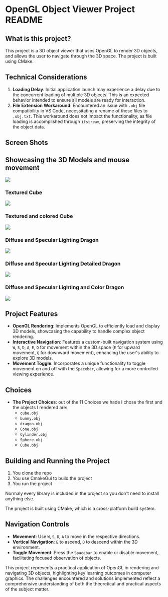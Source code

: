 # OpenGL Object Viewer Project README


## What is this project?
This project is a 3D object viewer that uses OpenGL to render 3D objects, and allows the user to navigate through the 3D space. The project is built using CMake.

## Technical Considerations

1. **Loading Delay**: Initial application launch may experience a delay due to the concurrent loading of multiple 3D objects. This is an expected behavior intended to ensure all models are ready for interaction.
2. **File Extension Workaround**: Encountered an issue with `.obj` file compatibility in VS Code, necessitating a rename of these files to `.obj.txt`. This workaround does not impact the functionality, as file loading is accomplished through `ifstream`, preserving the integrity of the object data.


## Screen Shots

## Showcasing the 3D Models and mouse movement
![](https://i.ibb.co/fD6H6rM/ezgif-2-b86338c856.gif)
### Textured Cube
![](https://i.ibb.co/1QHWv9K/Screenshot-2024-02-28-143936.png)

### Textured and colored Cube
![](https://i.ibb.co/JnPFtVs/Screenshot-2024-02-28-143956.png)

### Diffuse and Specular Lighting Dragon
![](https://i.ibb.co/qD1DrdV/Screenshot-2024-02-28-144522.png)

### Diffuse and Specular Lighting Detailed Dragon
![](https://i.ibb.co/Rpzv6BD/Screenshot-2024-02-28-144536.png)

### Diffuse and Specular Lighting and Color Dragon
![](https://i.ibb.co/5kpN8vy/Screenshot-2024-02-28-144544.png)

## Project Features

- **OpenGL Rendering**: Implements OpenGL to efficiently load and display 3D models, showcasing the capability to handle complex object rendering.
- **Interactive Navigation**: Features a custom-built navigation system using `W`, `S`, `D`, `A`, `E`, `Q` for movement within the 3D space (`E` for upward movement, `Q` for downward movement), enhancing the user's ability to explore 3D models.
- **Movement Toggle**: Incorporates a unique functionality to toggle movement on and off with the `Spacebar`, allowing for a more controlled viewing experience.

## Choices
- **The Project Choices**: out of the 11 Choices we hade I chose the first and the objects I rendered are:
    - `cube.obj`
    - `bunny.obj`
    - `dragon.obj`
    - `Cone.obj`
    - `Cylinder.obj`
    - `Sphere.obj`
    - `Cube.obj`

## Building and Running the Project
1) You clone the repo 
2) You use CmakeGui to build the project
3) You run the project

Normaly every library is included in the project so you don't need to install anything else.

The project is built using CMake, which is a cross-platform build system.



## Navigation Controls

- **Movement**: Use `W`, `S`, `D`, `A` to move in the respective directions.
- **Vertical Navigation**: `E` to ascend, `Q` to descend within the 3D environment.
- **Toggle Movement**: Press the `Spacebar` to enable or disable movement, facilitating focused observation of objects.

This project represents a practical application of OpenGL in rendering and navigating 3D objects, highlighting key learning outcomes in computer graphics. The challenges encountered and solutions implemented reflect a comprehensive understanding of both the theoretical and practical aspects of the subject matter.